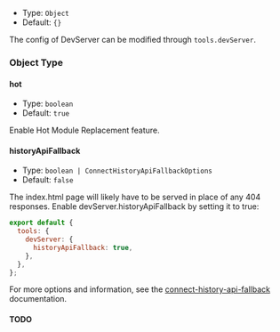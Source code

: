 - Type: `Object`
- Default: `{}`

The config of DevServer can be modified through `tools.devServer`.

### Object Type

#### hot

- Type: `boolean`
- Default: `true`

Enable Hot Module Replacement feature.

#### historyApiFallback

- Type: `boolean | ConnectHistoryApiFallbackOptions`
- Default: `false`

The index.html page will likely have to be served in place of any 404 responses. Enable devServer.historyApiFallback by setting it to true:

```js
export default {
  tools: {
    devServer: {
      historyApiFallback: true,
    },
  },
};
```

For more options and information, see the [connect-history-api-fallback](https://github.com/bripkens/connect-history-api-fallback) documentation.

#### TODO
